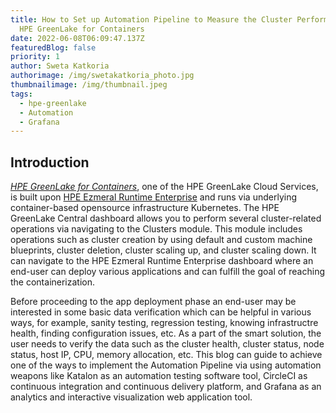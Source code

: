 ```yaml
---
title: How to Set up Automation Pipeline to Measure the Cluster Performance on
  HPE GreenLake for Containers
date: 2022-06-08T06:09:47.137Z
featuredBlog: false
priority: 1
author: Sweta Katkoria
authorimage: /img/swetakatkoria_photo.jpg
thumbnailimage: /img/thumbnail.jpeg
tags:
  - hpe-greenlake
  - Automation
  - Grafana
---
```

## Introduction

*[HPE GreenLake for Containers](https://www.hpe.com/us/en/greenlake/containers.html)*, one of the HPE GreenLake Cloud Services, is built upon [HPE Ezmeral Runtime Enterprise](https://www.hpe.com/us/en/software/ezmeral-runtime.html) and runs via underlying container-based opensource infrastructure Kubernetes. The HPE GreenLake Central dashboard allows you to perform several cluster-related operations via navigating to the Clusters module. This module includes operations such as cluster creation by using default and custom machine blueprints, cluster deletion, cluster scaling up, and cluster scaling down. It can navigate to the HPE Ezmeral Runtime Enterprise dashboard where an end-user can deploy various applications and can fulfill the goal of reaching the containerization.

Before proceeding to the app deployment phase an end-user may be interested in some basic data verification which can be helpful in various ways, for example, sanity testing, regression testing, knowing infrastructre health, finding configuration issues, etc. As a part of the smart solution, the user needs to verify the data such as the cluster health, cluster status, node status, host IP, CPU, memory allocation, etc. This blog can guide to achieve one of the ways to implement the Automation Pipeline via using automation weapons like Katalon as an automation testing software tool, CircleCI as continuous integration and continuous delivery platform, and Grafana as an analytics and interactive visualization web application tool.